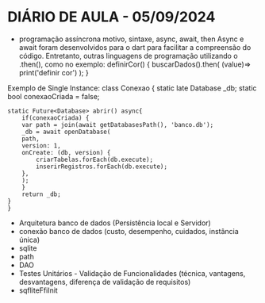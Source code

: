 <h1>DIÁRIO DE AULA - 05/09/2024</h1>

- programação assíncrona
	motivo, sintaxe, async, await, then
Async e await foram desenvolvidos para o dart para facilitar a compreensão do código.
Entretanto, outras linguagens de programação utilizando o .then(), como no exemplo:
    definirCor() {
    buscarDados().then(
        (value)=> print('definir cor')
    );
    }

Exemplo de Single Instance:
    class Conexao {
    static late Database _db;
    static bool conexaoCriada = false;

    static Future<Database> abrir() async{
        if(conexaoCriada) {
        var path = join(await getDatabasesPath(), 'banco.db');
        _db = await openDatabase(
        path,
        version: 1,
        onCreate: (db, version) {
            criarTabelas.forEach(db.execute);
            inserirRegistros.forEach(db.execute);
        },
        );
        }
        return _db;
    }
    }

- Arquitetura banco de dados (Persistência local e Servidor)
- conexão banco de dados (custo, desempenho, cuidados, instância única)
- sqlite
- path
- DAO
- Testes Unitários - Validação de Funcionalidades (técnica, vantagens, desvantagens, diferença de validação de requisitos)
- sqfliteFfiInit




